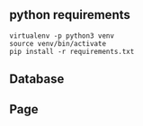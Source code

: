 #


#

## python requirements
```
virtualenv -p python3 venv
source venv/bin/activate
pip install -r requirements.txt
```
## Database


## Page


